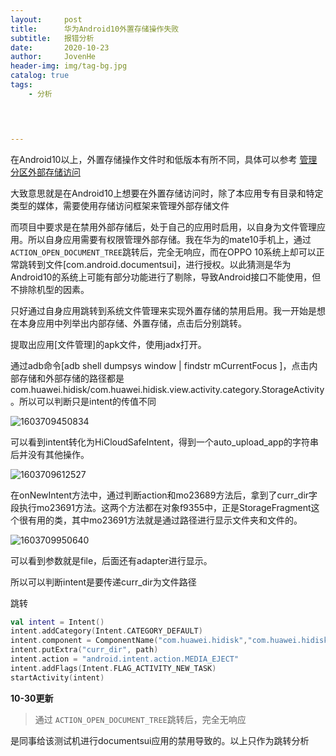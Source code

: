 ```yaml
---
layout:     post
title:      华为Android10外置存储操作失败
subtitle:   报错分析
date:       2020-10-23
author:     JovenHe
header-img: img/tag-bg.jpg
catalog: true
tags:
    - 分析
    



---
```


在Android10以上，外置存储操作文件时和低版本有所不同，具体可以参考 [管理分区外部存储访问](https://developer.android.google.cn/training/data-storage/files/external-scoped?hl=zh-cn)

大致意思就是在Android10上想要在外置存储访问时，除了本应用专有目录和特定类型的媒体，需要使用存储访问框架来管理外部存储文件

而项目中要求是在禁用外部存储后，处于自己的应用时启用，以自身为文件管理应用。所以自身应用需要有权限管理外部存储。我在华为的mate10手机上，通过 `ACTION_OPEN_DOCUMENT_TREE`跳转后，完全无响应，而在OPPO 10系统上却可以正常跳转到文件[com.android.documentsui]，进行授权。以此猜测是华为Android10的系统上可能有部分功能进行了剔除，导致Android接口不能使用，但不排除机型的因素。

只好通过自身应用跳转到系统文件管理来实现外置存储的禁用启用。我一开始是想在本身应用中列举出内部存储、外置存储，点击后分别跳转。

提取出应用[文件管理]的apk文件，使用jadx打开。

通过adb命令[adb shell dumpsys window | findstr mCurrentFocus ]，点击内部存储和外部存储的路径都是com.huawei.hidisk/com.huawei.hidisk.view.activity.category.StorageActivity。所以可以判断只是intent的传值不同

![1603709450834](C:\Users\huangzhencheng\AppData\Roaming\Typora\typora-user-images\1603709477221.png)

可以看到intent转化为HiCloudSafeIntent，得到一个auto_upload_app的字符串后并没有其他操作。

![1603709612527](C:\Users\huangzhencheng\AppData\Roaming\Typora\typora-user-images\1603709612527.png)

在onNewIntent方法中，通过判断action和mo23689方法后，拿到了curr_dir字段执行mo23691方法。这两个方法都在对象f9355中，正是StorageFragment这个很有用的类，其中mo23691方法就是通过路径进行显示文件夹和文件的。

![1603709950640](C:\Users\huangzhencheng\AppData\Roaming\Typora\typora-user-images\1603709950640.png)

可以看到参数就是file，后面还有adapter进行显示。

所以可以判断intent是要传递curr_dir为文件路径

跳转

```kotlin
val intent = Intent() 
intent.addCategory(Intent.CATEGORY_DEFAULT)
intent.component = ComponentName("com.huawei.hidisk","com.huawei.hidisk.view.activity.category.StorageActivity")
intent.putExtra("curr_dir", path) 
intent.action = "android.intent.action.MEDIA_EJECT"
intent.addFlags(Intent.FLAG_ACTIVITY_NEW_TASK) 
startActivity(intent)
```



**10-30更新**

> 通过 `ACTION_OPEN_DOCUMENT_TREE`跳转后，完全无响应

是同事给该测试机进行documentsui应用的禁用导致的。以上只作为跳转分析